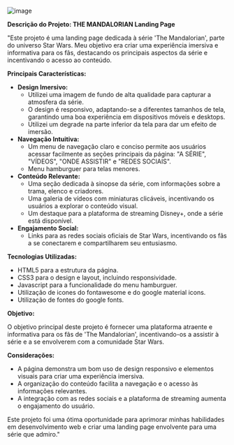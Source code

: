 ![image](https://github.com/user-attachments/assets/2b031ba0-8ccf-438d-b3b4-89ae2935af47)

**Descrição do Projeto: THE MANDALORIAN Landing Page**

"Este projeto é uma landing page dedicada à série 'The Mandalorian', parte do universo Star Wars. Meu objetivo era criar uma experiência imersiva e informativa para os fãs, destacando os principais aspectos da série e incentivando o acesso ao conteúdo.

**Principais Características:**

* **Design Imersivo:**
    * Utilizei uma imagem de fundo de alta qualidade para capturar a atmosfera da série.
    * O design é responsivo, adaptando-se a diferentes tamanhos de tela, garantindo uma boa experiência em dispositivos móveis e desktops.
    * Utilizei um degrade na parte inferior da tela para dar um efeito de imersão.
* **Navegação Intuitiva:**
    * Um menu de navegação claro e conciso permite aos usuários acessar facilmente as seções principais da página: "A SÉRIE", "VÍDEOS", "ONDE ASSISTIR" e "REDES SOCIAIS".
    * Menu hamburguer para telas menores.
* **Conteúdo Relevante:**
    * Uma seção dedicada à sinopse da série, com informações sobre a trama, elenco e criadores.
    * Uma galeria de vídeos com miniaturas clicáveis, incentivando os usuários a explorar o conteúdo visual.
    * Um destaque para a plataforma de streaming Disney+, onde a série está disponível.
* **Engajamento Social:**
    * Links para as redes sociais oficiais de Star Wars, incentivando os fãs a se conectarem e compartilharem seu entusiasmo.

**Tecnologias Utilizadas:**

* HTML5 para a estrutura da página.
* CSS3 para o design e layout, incluindo responsividade.
* Javascript para a funcionalidade do menu hamburguer.
* Utilização de icones do fontawesome e do google material icons.
* Utilização de fontes do google fonts.

**Objetivo:**

O objetivo principal deste projeto é fornecer uma plataforma atraente e informativa para os fãs de 'The Mandalorian', incentivando-os a assistir à série e a se envolverem com a comunidade Star Wars.

**Considerações:**

* A página demonstra um bom uso de design responsivo e elementos visuais para criar uma experiência imersiva.
* A organização do conteúdo facilita a navegação e o acesso às informações relevantes.
* A integração com as redes sociais e a plataforma de streaming aumenta o engajamento do usuário.

Este projeto foi uma ótima oportunidade para aprimorar minhas habilidades em desenvolvimento web e criar uma landing page envolvente para uma série que admiro."
